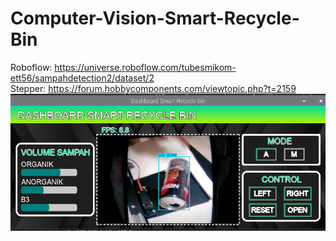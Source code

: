 # Computer-Vision-Smart-Recycle-Bin

Roboflow: https://universe.roboflow.com/tubesmikom-ett56/sampahdetection2/dataset/2 <br>
Stepper: https://forum.hobbycomponents.com/viewtopic.php?t=2159 <br>
![Screenshot](Screenshot%20from%202024-12-28%2016-46-46.png)
